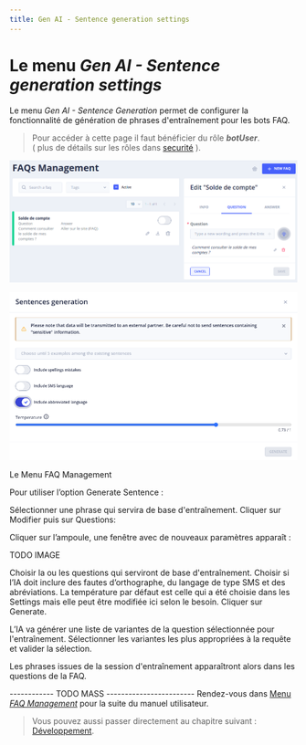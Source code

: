 ```yaml
---
title: Gen AI - Sentence generation settings
---
```


# Le menu _Gen AI - Sentence generation settings_

Le menu _Gen AI - Sentence Generation_ permet de configurer la fonctionnalité de génération de phrases d'entraînement pour les bots FAQ.

> Pour accéder à cette page il faut bénéficier du rôle **_botUser_**. 
> <br />( plus de détails sur les rôles dans [securité](../../../../admin/securite.md#rôles) ).

![schéma Tock](../../../../img/gen-ai/gen-ai-feature-sentence-generation-1.png "FAQ Management")

![schéma Tock](../../../../img/gen-ai/gen-ai-feature-sentence-generation-2.png "Génération des phrases")


Le Menu FAQ Management

Pour utiliser l’option Generate Sentence :

Sélectionner une phrase qui servira de base d'entraînement.
Cliquer sur Modifier puis sur Questions:

Cliquer sur l’ampoule, une fenêtre avec de nouveaux paramètres apparaît :

TODO IMAGE

Choisir la ou les questions qui serviront de base d'entraînement.
Choisir si l’IA doit inclure des fautes d’orthographe, du langage de type SMS et des abréviations.
La température par défaut est celle qui a été choisie dans les Settings mais elle peut être modifiée ici selon le besoin.
Cliquer sur Generate.

L’IA va générer une liste de variantes de la question sélectionnée pour l'entraînement.
Sélectionner les variantes les plus appropriées à la requête et valider la sélection.

Les phrases  issues de la session d'entraînement apparaîtront alors dans les questions de la FAQ.

------------ TODO MASS ------------------------
Rendez-vous dans [Menu _FAQ Management_](../faq-management) pour la suite du manuel utilisateur. 

> Vous pouvez aussi passer directement au chapitre suivant : [Développement](../../../dev/modes). 